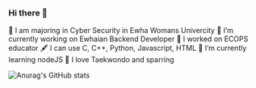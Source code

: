 ### Hi there 👋
🏫 I am majoring in Cyber Security in Ewha Womans Univercity
🔭 I’m currently working on Ewhaian Backend Developer
🔭 I worked on ECOPS educator
🖋 I can use C, C++, Python, Javascript, HTML
🌱 I’m currently learning nodeJS
🥋 I love Taekwondo and sparring

<!--
**JK-cs/JK-cs** is a ✨ _special_ ✨ repository because its `README.md` (this file) appears on your GitHub profile.

Here are some ideas to get you started:

- 🔭 I’m currently working on ...
- 🌱 I’m currently learning ...
- 👯 I’m looking to collaborate on ...
- 🤔 I’m looking for help with ...
- 💬 Ask me about ...
- 📫 How to reach me: ...
- 😄 Pronouns: ...
- ⚡ Fun fact: ...
-->

![Anurag's GitHub stats](https://github-readme-stats.vercel.app/api?username=JK-cs&show_icons=true&theme=radical)
